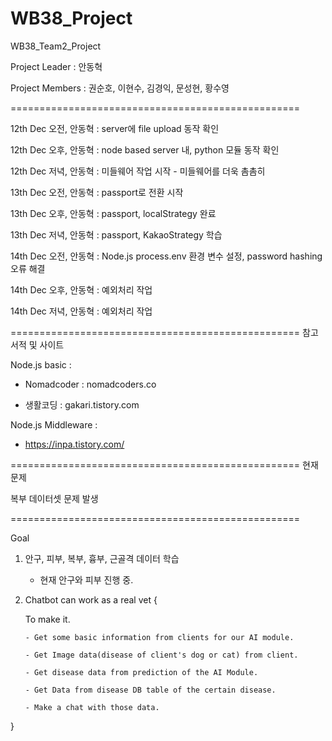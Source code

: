 # WB38_Project

WB38_Team2_Project

Project Leader : 안동혁

Project Members : 권순호, 이현수, 김경익, 문성현, 황수영

==================================================

12th Dec 오전, 안동혁 : server에 file upload 동작 확인

12th Dec 오후, 안동혁 : node based server 내, python 모듈 동작 확인

12th Dec 저녁, 안동혁 : 미들웨어 작업 시작 - 미들웨어를 더욱 촘촘히

13th Dec 오전, 안동혁 : passport로 전환 시작

13th Dec 오후, 안동혁 : passport, localStrategy 완료

13th Dec 저녁, 안동혁 : passport, KakaoStrategy 학습

14th Dec 오전, 안동혁 : Node.js process.env 환경 변수 설정, password hashing 오류 해결

14th Dec 오후, 안동혁 : 예외처리 작업

14th Dec 저녁, 안동혁 : 예외처리 작업

==================================================
참고 서적 및 사이트

Node.js basic :

- Nomadcoder : nomadcoders.co

- 생활코딩 : gakari.tistory.com

Node.js Middleware :

- https://inpa.tistory.com/

==================================================
현재 문제

복부 데이터셋 문제 발생

==================================================

Goal

1.  안구, 피부, 복부, 흉부, 근골격 데이터 학습

    - 현재 안구와 피부 진행 중.

2.  Chatbot can work as a real vet {

    To make it.

        - Get some basic information from clients for our AI module.

        - Get Image data(disease of client's dog or cat) from client.

        - Get disease data from prediction of the AI Module.

        - Get Data from disease DB table of the certain disease.

        - Make a chat with those data.

}
